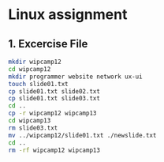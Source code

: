 # Linux assignment

## 1. Excercise File

```bash
mkdir wipcamp12
cd wipcamp12
mkdir programmer website network ux-ui
touch slide01.txt
cp slide01.txt slide02.txt
cp slide01.txt slide03.txt
cd ..
cp -r wipcamp12 wipcamp13
cd wipcamp13
rm slide03.txt
mv ../wipcamp12/slide01.txt ./newslide.txt
cd ..
rm -rf wipcamp12 wipcamp13
```